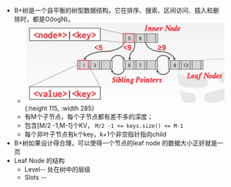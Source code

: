 - B+树是一个自平衡的树型数据结构。它在排序、搜索、区间访问、插入和删除时，都是O(logN)。
	- ![image.png](../assets/image_1724751334901_0.png){:height 115, :width 285}
	- 有M个子节点，每个子节点都有差不多的深度；
	- 包含[M/2 -1,M-1]个KV， `M/2 -1 <= keys.size() <= M-1`
	- 每个非叶子节点有k个key，k+1个非空指针指向child
- B+树如果设计得合理，可以使得一个节点的leaf node 的数据大小正好就是一页
- Leaf Node 的结构
	- Level-- 处在树中的层级
	- Slots --